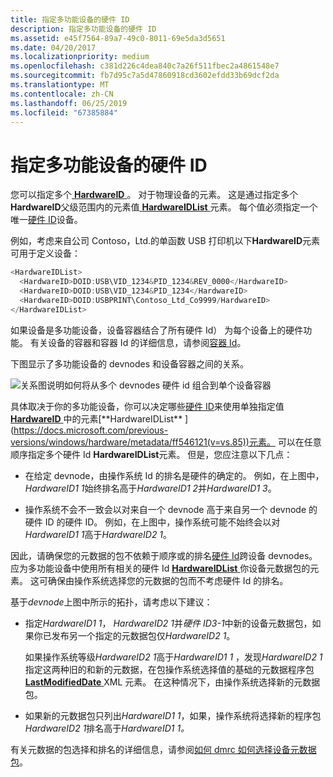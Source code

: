 ```yaml
---
title: 指定多功能设备的硬件 ID
description: 指定多功能设备的硬件 ID
ms.assetid: e45f7564-89a7-49c0-8011-69e5da3d5651
ms.date: 04/20/2017
ms.localizationpriority: medium
ms.openlocfilehash: c381d226c4dea840c7a26f511fbec2a4861548e7
ms.sourcegitcommit: fb7d95c7a5d47860918cd3602efdd33b69dcf2da
ms.translationtype: MT
ms.contentlocale: zh-CN
ms.lasthandoff: 06/25/2019
ms.locfileid: "67385884"
---
```

# <a name="specifying-hardware-ids-for-a-multifunction-device"></a>指定多功能设备的硬件 ID


您可以指定多个[ **HardwareID** ](https://docs.microsoft.com/previous-versions/windows/hardware/metadata/ff546114(v=vs.85)) 。 对于物理设备的元素。 这是通过指定多个**HardwareID**父级范围内的元素值[ **HardwareIDList** ](https://docs.microsoft.com/previous-versions/windows/hardware/metadata/ff546121(v=vs.85))元素。 每个值必须指定一个唯一[硬件 ID](hardware-ids.md)设备。

例如，考虑来自公司 Contoso，Ltd.的单函数 USB 打印机以下**HardwareID**元素可用于定义设备：

```cpp
<HardwareIDList>
  <HardwareID>DOID:USB\VID_1234&PID_1234&REV_0000</HardwareID>
  <HardwareID>DOID:USB\VID_1234&PID_1234</HardwareID>
  <HardwareID>DOID:USBPRINT\Contoso_Ltd_Co9999/HardwareID>
</HardwareIDList>
```

如果设备是多功能设备，设备容器结合了所有硬件 Id） 为每个设备上的硬件功能。 有关设备的容器和容器 Id 的详细信息，请参阅[容器 Id](container-ids.md)。

下图显示了多功能设备的 devnodes 和设备容器之间的关系。

![关系图说明如何将从多个 devnodes 硬件 id 组合到单个设备容器](images/hardwareid.png)

具体取决于你的多功能设备，你可以决定哪些[硬件 ID](hardware-ids.md)来使用单独指定值[ **HardwareID** ](https://docs.microsoft.com/previous-versions/windows/hardware/metadata/ff546114(v=vs.85))中的元素[**HardwareIDList** ](https://docs.microsoft.com/previous-versions/windows/hardware/metadata/ff546121(v=vs.85))元素。 可以在任意顺序指定多个硬件 Id **HardwareIDList**元素。 但是，您应注意以下几点：

-   在给定 devnode，由操作系统 Id 的排名是硬件的确定的。 例如，在上图中， *HardwareID1 1*始终排名高于*HardwareID1 2*并*HardwareID1 3*。

-   操作系统不会不一致会以对来自一个 devnode 高于来自另一个 devnode 的硬件 ID 的硬件 ID。 例如，在上图中，操作系统可能不始终会以对*HardwareID1 1*高于*HardwareID2 1*。

因此，请确保您的元数据的包不依赖于顺序或的排名[硬件 Id](hardware-ids.md)跨设备 devnodes。 应为多功能设备中使用所有相关的硬件 Id [ **HardwareIDList** ](https://docs.microsoft.com/previous-versions/windows/hardware/metadata/ff546121(v=vs.85))你设备元数据包的元素。 这可确保由操作系统选择您的元数据的包而不考虑硬件 Id 的排名。

基于*devnode*上图中所示的拓扑，请考虑以下建议：

-   指定*HardwareID1 1*， *HardwareID2 1*并*硬件 ID3-1*中新的设备元数据包，如果你已发布另一个指定的元数据包仅*HardwareID2 1*。

    如果操作系统等级*HardwareID2 1*高于*HardwareID1 1* ，发现*HardwareID2 1*指定这两种旧的和新的元数据，在包操作系统选择值的基础的元数据程序包[ **LastModifiedDate** ](https://docs.microsoft.com/previous-versions/windows/hardware/metadata/ff548624(v=vs.85)) XML 元素。 在这种情况下，由操作系统选择新的元数据包。

-   如果新的元数据包只列出*HardwareID1 1*，如果，操作系统将选择新的程序包*HardwareID2 1*排名高于*HardwareID1 1。*

有关元数据的包选择和排名的详细信息，请参阅[如何 dmrc 如何选择设备元数据包](how-the-dmrc-selects-a-device-metadata-package.md)。

 

 





